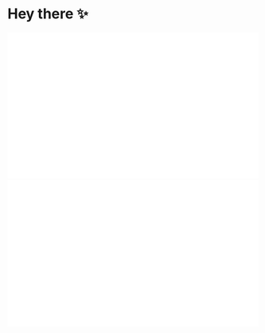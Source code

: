 # Hey there ✨

![Aknologia's GitHub Statistics](https://github.com/Aknologia/Aknologia/blob/master/generated/overview.svg)
![Languages Used (By File Size)](https://github.com/Aknologia/Aknologia/blob/master/generated/languages.svg)
